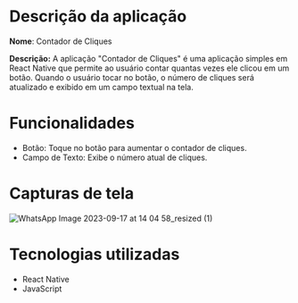 # Descrição da aplicação
**Nome**: Contador de Cliques

**Descrição:** A aplicação "Contador de Cliques" é uma aplicação simples em React Native que permite ao usuário contar quantas vezes ele clicou em um botão. Quando o usuário tocar no botão, o número de cliques será atualizado e exibido em um campo textual na tela.

# Funcionalidades
- Botão: Toque no botão para aumentar o contador de cliques.
- Campo de Texto: Exibe o número atual de cliques.

# Capturas de tela

![WhatsApp Image 2023-09-17 at 14 04 58_resized (1)](https://github.com/Nelson1Aguiar/Botao-Contador/assets/132019512/89f34cd4-269d-44a6-aafb-980f2a9c5303)

# Tecnologias utilizadas
- React Native
- JavaScript
